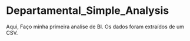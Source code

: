 # Departamental_Simple_Analysis
Aqui, Faço minha primeira analise de BI. Os dados foram extraídos de um CSV.
